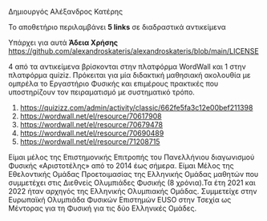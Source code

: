 Δημιουργός Αλέξανδρος Κατέρης

Το αποθετήριο περιλαμβάνει **5 links** σε διαδραστικά αντικείμενα



Υπάρχει για αυτά **Άδεια Χρήσης** https://github.com/alexandroskateris/alexandroskateris/blob/main/LICENSE

4 από τα αντικείμενα βρίσκονται στην πλατφόρμα WordWall και 1 στην πλατφόρμα quiziz. Πρόκειται για μία διδακτική μαθησιακή ακολουθία με ομπρέλα το Εργαστήριο Φυσικής και επιμέρους πρακτικές που υποστηρίζουν τον πειραματισμό με συστηματικό τρόπο.

1.	https://quizizz.com/admin/activity/classic/662fe5fa3c12e00bef211398
2.	https://wordwall.net/el/resource/70617908
3.	https://wordwall.net/el/resource/70679478
4.	https://wordwall.net/el/resource/70690489
5.	https://wordwall.net/el/resource/71208715
















Είμαι μέλος της Επιστημονικής Επιτροπής του Πανελλήνιου διαγωνισμού Φυσικής «Αριστοτέλης» από το 2014 έως σήμερα. Είμαι Μέλος της Εθελοντικής Ομάδας  Προετοιμασίας της Ελληνικής Ομάδας μαθητών που συμμετέχει στις Διεθνείς Ολυμπιάδες Φυσικής (8 χρόνια).Τα έτη 2021 και  2022 ήταν αρχηγός της Ελληνικής Ολυμπιακής Ομάδας. Συμμετείχε στην Ευρωπαϊκή Ολυμπιάδα Φυσικών Επιστημών EUSO στην Τσεχία ως Μέντορας για  τη Φυσική για τις δύο Ελληνικές Ομάδες.     


<!---
alexandroskateris/alexandroskateris is a ✨ special ✨ repository because its `README.md` (this file) appears on your GitHub profile.
You can click the Preview link to take a look at your changes.
--->
